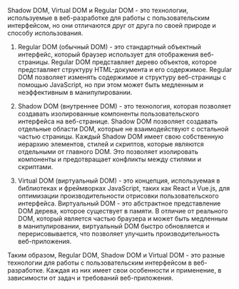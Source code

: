 Shadow DOM, Virtual DOM и Regular DOM - это технологии, используемые в веб-разработке для работы с пользовательским интерфейсом, но они отличаются друг от друга по своей природе и способу использования.

1. Regular DOM (обычный DOM) - это стандартный объектный интерфейс, который браузер использует для отображения веб-страницы. Regular DOM представляет дерево объектов, которое представляет структуру HTML-документа и его содержимое. Regular DOM позволяет изменять содержимое и структуру веб-страницы с помощью JavaScript, но при этом может быть медленным и неэффективным в манипулировании.
    
2. Shadow DOM (внутреннее DOM) - это технология, которая позволяет создавать изолированные компоненты пользовательского интерфейса на веб-странице. Shadow DOM позволяет создавать отдельные области DOM, которые не взаимодействуют с остальной частью страницы. Каждый Shadow DOM имеет свою собственную иерархию элементов, стилей и скриптов, которые являются отдельными от главного DOM. Это позволяет изолировать компоненты и предотвращает конфликты между стилями и скриптами.
    
3. Virtual DOM (виртуальный DOM) - это концепция, используемая в библиотеках и фреймворках JavaScript, таких как React и Vue.js, для оптимизации производительности отрисовки пользовательского интерфейса. Виртуальный DOM - это абстрактное представление DOM дерева, которое существует в памяти. В отличие от реального DOM, который является частью браузера и может быть медленным в манипулировании, виртуальный DOM быстро обновляется и перерисовывается, что позволяет улучшить производительность веб-приложения.
    

Таким образом, Regular DOM, Shadow DOM и Virtual DOM - это разные технологии для работы с пользовательским интерфейсом в веб-разработке. Каждая из них имеет свои особенности и применение, в зависимости от задач и требований веб-приложения.